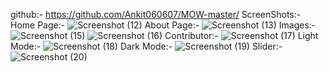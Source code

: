 github:- https://github.com/Ankit060607/MOW-master/
ScreenShots:-
Home Page:-
![Screenshot (12)](https://github.com/user-attachments/assets/04d07d3a-f09f-47d0-ac1c-4ce607ddabd8)
About Page:-
![Screenshot (13)](https://github.com/user-attachments/assets/99dc2fbe-5505-43e7-8f2c-da96024c223d)
Images:-
![Screenshot (15)](https://github.com/user-attachments/assets/74d473f4-e400-4500-81af-56a0ce387a76)
![Screenshot (16)](https://github.com/user-attachments/assets/9a093918-0372-4a58-923a-d0a835b028ae)
Contributor:-
![Screenshot (17)](https://github.com/user-attachments/assets/c2b592ac-1d93-432a-bf8c-74bf9e801874)
Light Mode:-
![Screenshot (18)](https://github.com/user-attachments/assets/1d0dc7dd-e9c9-4436-8c34-c8c6554cd996)
Dark Mode:-
![Screenshot (19)](https://github.com/user-attachments/assets/93d23c88-30e9-4430-af1e-669b14d2ff68)
Slider:-
![Screenshot (20)](https://github.com/user-attachments/assets/a3f3c483-307d-4d19-9ab3-56b61c3222bf)

